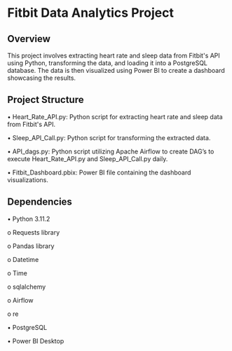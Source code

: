# Fitbit Data Analytics Project

## Overview

This project involves extracting heart rate and sleep data from Fitbit's API using Python, transforming the data, and loading it into a PostgreSQL database. The data is then visualized using Power BI to create a dashboard showcasing the results.

## Project Structure

•	Heart_Rate_API.py: Python script for extracting heart rate and sleep data from Fitbit's API.

•	Sleep_API_Call.py: Python script for transforming the extracted data.

•	API_dags.py: Python script utilizing Apache Airflow to create DAG’s to execute Heart_Rate_API.py and Sleep_API_Call.py daily.

•	Fitbit_Dashboard.pbix: Power BI file containing the dashboard visualizations.
  
## Dependencies

•	Python 3.11.2

o	Requests library
 
o	Pandas library

o	Datetime

o	Time

o	sqlalchemy

o	Airflow

o	re

•	PostgreSQL

•	Power BI Desktop
